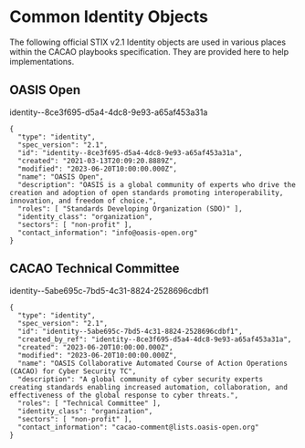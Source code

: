 # Common Identity Objects

The following official STIX v2.1 Identity objects are used in various places
within the CACAO playbooks specification. They are provided here to help
implementations.

## OASIS Open

identity--8ce3f695-d5a4-4dc8-9e93-a65af453a31a

```
{
  "type": "identity",
  "spec_version": "2.1",
  "id": "identity--8ce3f695-d5a4-4dc8-9e93-a65af453a31a",
  "created": "2021-03-13T20:09:20.8889Z",
  "modified": "2023-06-20T10:00:00.000Z",
  "name": "OASIS Open",
  "description": "OASIS is a global community of experts who drive the creation and adoption of open standards promoting interoperability, innovation, and freedom of choice.",
  "roles": [ "Standards Developing Organization (SDO)" ],
  "identity_class": "organization",
  "sectors": [ "non-profit" ],
  "contact_information": "info@oasis-open.org"
}
```

## CACAO Technical Committee

identity--5abe695c-7bd5-4c31-8824-2528696cdbf1

```
{
  "type": "identity",
  "spec_version": "2.1",
  "id": "identity--5abe695c-7bd5-4c31-8824-2528696cdbf1",
  "created_by_ref": "identity--8ce3f695-d5a4-4dc8-9e93-a65af453a31a",
  "created": "2023-06-20T10:00:00.000Z",
  "modified": "2023-06-20T10:00:00.000Z",
  "name": "OASIS Collaborative Automated Course of Action Operations (CACAO) for Cyber Security TC",
  "description": "A global community of cyber security experts creating standards enabling increased automation, collaboration, and effectiveness of the global response to cyber threats.",
  "roles": [ "Technical Committee" ],
  "identity_class": "organization",
  "sectors": [ "non-profit" ],
  "contact_information": "cacao-comment@lists.oasis-open.org"
}
```